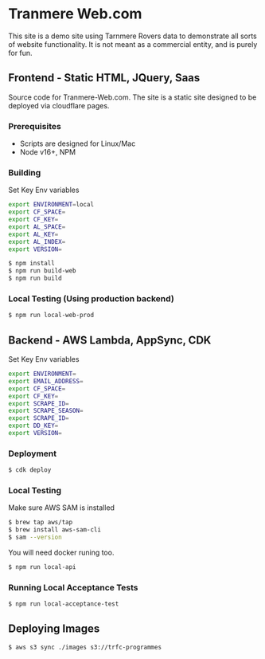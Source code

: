 # Tranmere Web.com

This site is a demo site using Tarnmere Rovers data to demonstrate all sorts of website functionality. It is not meant as a commercial entity, and is purely for fun. 

## Frontend - Static HTML, JQuery, Saas
Source code for Tranmere-Web.com. The site is a static site designed to be deployed via cloudflare pages.

### Prerequisites

 * Scripts are designed for Linux/Mac
 * Node v16+, NPM

### Building

Set Key Env variables

```bash
export ENVIRONMENT=local
export CF_SPACE=
export CF_KEY=
export AL_SPACE=
export AL_KEY=
export AL_INDEX=
export VERSION=
```

```bash
$ npm install
$ npm run build-web
$ npm run build
```

### Local Testing (Using production backend)

```bash
$ npm run local-web-prod
```

## Backend - AWS Lambda, AppSync, CDK

Set Key Env variables

```bash
export ENVIRONMENT=
export EMAIL_ADDRESS=
export CF_SPACE=
export CF_KEY=
export SCRAPE_ID=
export SCRAPE_SEASON=
export SCRAPE_ID=
export DD_KEY=
export VERSION=
```

### Deployment

```bash
$ cdk deploy
```

### Local Testing


Make sure AWS SAM is installed

```bash
$ brew tap aws/tap
$ brew install aws-sam-cli
$ sam --version
```

You will need docker runing too.

```bash
$ npm run local-api
```

### Running Local Acceptance Tests 

```bash
$ npm run local-acceptance-test
```

## Deploying Images

```bash
$ aws s3 sync ./images s3://trfc-programmes
```